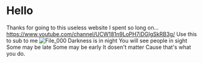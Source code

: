 # Hello
Thanks for going to this useless website
I spent so long on...
https://www.youtube.com/channel/UCW181n9LoPH7iDGIgSkRB3g/
Use this to sub to me
![File_000](https://user-images.githubusercontent.com/75795429/138197633-d7e227f7-8361-463d-b443-b4e964d57b8f.jpeg)
Darkness is in night
You will see people in sight
Some may be late
Some may be early
It dosen't matter
Cause that's what you do.
